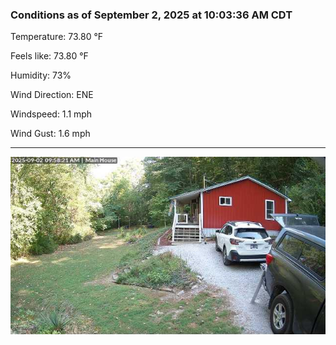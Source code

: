 ### Conditions as of September 2, 2025 at 10:03:36 AM CDT 

Temperature: 73.80 &deg;F

Feels like: 73.80 &deg;F

Humidity: 73%

Wind Direction: ENE

Windspeed: 1.1 mph

Wind Gust: 1.6 mph

---

<img src="./images/latest.jpeg"/>

